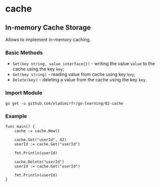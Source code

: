 # cache

## In-memory Cache Storage

Allows to implement in-memory caching.

### Basic Methods

 - `Set(key string, value interface{})` - writing the value `value` to the cache using the key `key`;
 - `Get(key string)` - reading value from cache using key `key`;
 - `Delete(key)` - deleting a value from the cache using the key `key`.

###  Import Module

```
go get -u github.com/vladimirfr/go-learning/02-cache
```

### Example 

```
func main() {
    cache := cache.New()

    cache.Set("userId", 42)
    userId := cache.Get("userId")

    fmt.Println(userId)

    cache.Delete("userId")
    userId := cache.Get("userId")

    fmt.Println(userId)
}
```